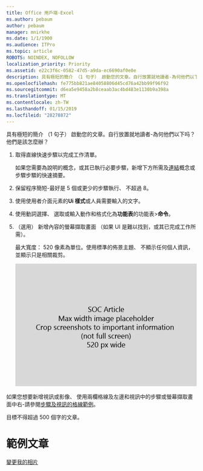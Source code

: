 ```yaml
---
title: Office 用戶端-Excel
ms.author: pebaum
author: pebaum
manager: mnirkhe
ms.date: 1/1/1900
ms.audience: ITPro
ms.topic: article
ROBOTS: NOINDEX, NOFOLLOW
localization_priority: Priority
ms.assetid: e22c3f6c-0582-47d5-a9da-ec6690af0e0e
description: 具有極短的簡介 （1 句子） 啟動您的文章。自行放置就地讀者-為何他們以下吗？他們是該怎麼辦？
ms.openlocfilehash: fe775bb821ae84058806d45cd76a42bb99f96f92
ms.sourcegitcommit: d6ea5e9458a2b8ceaab3ac4bd483e1130b9a398a
ms.translationtype: MT
ms.contentlocale: zh-TW
ms.lasthandoff: 01/15/2019
ms.locfileid: "28278872"
---
```

具有極短的簡介 （1 句子） 啟動您的文章。自行放置就地讀者-為何他們以下吗？他們是該怎麼辦？ 
  
1. 取得直線快速步驟以完成工作清單。
    
    如果您需要為說明的概念，或其已執行必要步驟，新增下方所需及[連結](https://support.office.com/article/f37e7984-cf03-4fde-92d3-82970d7e241b.aspx)概念或步驟步驟的快速摘要。 
    
2. 保留程序簡短-最好是 5 個或更少的步驟執行、 不超過 8。
    
3. 使用使用者介面元素的**Ui 樣式**或人員需要輸入的文字。 
    
4. 使用動詞選擇、 選取或輸入動作和格式化為**功能表**的功能表\>**命令**。
    
5. （選用） 新增內容的螢幕擷取畫面 （如果 UI 是難以找到，或其已完成工作所需）。
    
    最大寬度： 520 像素為單位。使用標準的佈景主題、 不顯示任何個人資訊，並顯示只是相關裁剪。 
    
    ![版面配置區-SOC 文章藝術師的最大寬度為 520 像素](media/7d43d3be-8658-4a5b-aa15-ed62a47a2b24.png)
  
如果您想要新增視訊或影像、 使用兩欄格線及左邊和視訊中的步驟或螢幕擷取畫面中右-請參閱[步驟及視訊的格線範例](https://support.office.com/article/14ce8e82-efa0-47f5-bb84-94f078db3dae.aspx)。 
  
目標不得超過 500 個字的文章。
  
# <a name="example-article"></a>範例文章

[變更我的相片](https://support.office.com/article/555376e0-1fca-49ba-8434-307a0525c767.aspx)
  

